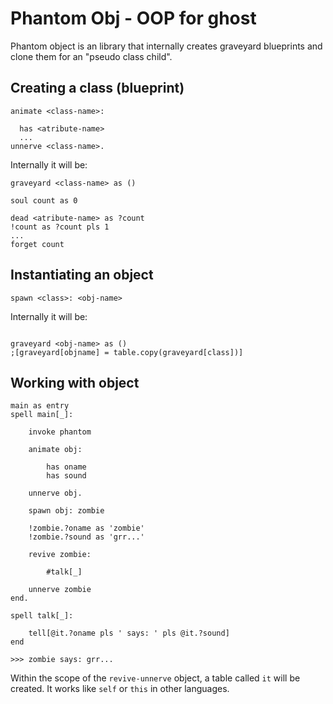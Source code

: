 # Phantom Obj - OOP for ghost
Phantom object is an library that internally creates graveyard blueprints and clone them for an "pseudo class child".

## Creating a class (blueprint)
```assembly
animate <class-name>:

  has <atribute-name>
  ...
unnerve <class-name>.
```
Internally it will be:
```assembly
graveyard <class-name> as ()

soul count as 0

dead <atribute-name> as ?count
!count as ?count pls 1
...
forget count
```

## Instantiating an object
```assembly
spawn <class>: <obj-name>
```
Internally it will be:
```assembly

graveyard <obj-name> as ()
;[graveyard[objname] = table.copy(graveyard[class])]
```

## Working with object
```assembly
main as entry
spell main[_]:

    invoke phantom

    animate obj:

        has oname
        has sound

    unnerve obj.

    spawn obj: zombie

    !zombie.?oname as 'zombie'
    !zombie.?sound as 'grr...'

    revive zombie:
    
        #talk[_]

    unnerve zombie
end.

spell talk[_]:

    tell[@it.?oname pls ' says: ' pls @it.?sound]
end

>>> zombie says: grr...
```
Within the scope of the `revive-unnerve` object, a table called `it` will be created. It works like `self` or `this` in other languages.
